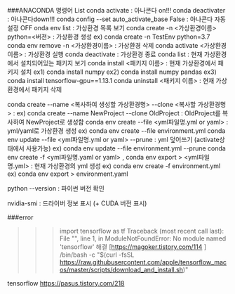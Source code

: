 
###ANACONDA 명령어 List
conda activate : 아나콘다 on!!!
conda deactivater : 아나콘다down!!!
conda config --set auto_activate_base False : 아나콘다 자동 설정 OFF
onda env list : 가상환경 목록 보기
conda create -n <가상환경이름> python=<버젼> : 가상환경 생성 ex) conda create -n TestEnv python=3.7
conda env remove -n <가상환경이름> : 가상환경 삭제
conda activate <가상환경이름> : 가상환경 실행
conda deactivate : 가상환경 종료
conda list : 현재 가상환경에서 설치되어있는 패키지 보기
conda install <패키지 이름> : 현재 가상환경에서 패키지 설치
ex1) conda install numpy
ex2) conda install numpy pandas
ex3) conda install tensorflow-gpu==1.13.1
conda uninstall <패키지 이름> : 현재 가상환경에서 패키지 삭제
 
conda create --name <복사하여 생성할 가상환경명> --clone <복사할 가상환경명> :
ex) conda create --name NewProject --clone OldProject : OldProject를 복사하여 NewProject로 생성함
conda env create --file <yml파일명.yml or yaml> : yml/yaml로 가상환경 생성
ex) conda env create --file environment.yml
conda env update --file <yml파일명.yml or yaml> --prune : yml 덮어쓰기 (activate상태에서 사용가능)
ex) conda env update --file environment.yml --prune
conda env create -f <yml파일명.yaml or yaml> , conda env export > <yml파일명.yml> : 현재 가상환경의 yml 생성
ex) conda env create -f environment.yml
ex) conda env export > environment.yaml
 
python --version : 파이썬 버전 확인
 
nvidia-smi : 드라이버 정보 표시 (+ CUDA 버전 표시)



###error
>>> import tensorflow as tf
Traceback (most recent call last):
  File "<stdin>", line 1, in <module>
ModuleNotFoundError: No module named 'tensorflow'
해결
[https://magoker.tistory.com/114 ]
/bin/bash -c "$(curl -fsSL https://raw.githubusercontent.com/apple/tensorflow_macos/master/scripts/download_and_install.sh)"

tensorflow
https://pasus.tistory.com/218